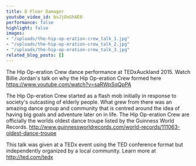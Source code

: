 ```yaml
---
title: D Floor Damager
youtube_video_id: bsJjOxGhAE0
performance: false
highlight: false
images:
- "/uploads/the-hip-op-eration-crew_talk_1.jpg"
- "/uploads/the-hip-op-eration-crew_talk_2.jpg"
- "/uploads/the-hip-op-eration-crew_talk_3.jpg"
related_blog_posts: []
---
```


The Hip Op-eration Crew dance performance at TEDxAuckland 2015. Watch Billie Jordan's talk on why the Hip Op-eration Crew formed here https://www.youtube.com/watch?v=saRWpSqQpPA

The Hip Op-eration Crew started as a flash mob initially in response to society's outcasting of elderly people. What grew from there was an amazing dance group and community that is centred around the idea of having big goals and  adventure later on in life. The Hip Op-eration Crew are officially the worlds oldest dance troupe listed by the Guinness World Records. http://www.guinnessworldrecords.com/world-records/111063-oldest-dance-troupe

This talk was given at a TEDx event using the TED conference format but independently organized by a local community. Learn more at http://ted.com/tedx
